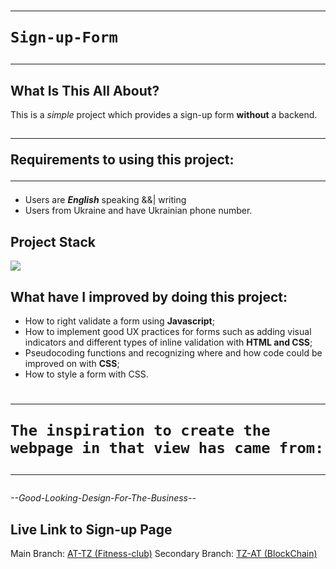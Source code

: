 # <hr>`Sign-up-Form`<hr>
## What Is This All About?
This is a <i>simple</i> project which provides a sign-up form <b>without</b> a backend.

## <hr>Requirements to using this project:<hr>
- Users are <b><i>English</i></b> speaking &&| writing
- Users from Ukraine and have Ukrainian phone number.

## Project Stack
<img src="https://www.1training.org/wp-content/uploads/2017/10/6.png" />


## What have I improved by doing this project:
- How to right validate a form using <b>Javascript</b>;
- How to implement good UX practices for forms such as adding visual indicators and
  different types of inline validation with <b>HTML and CSS</b>;
- Pseudocoding functions and recognizing where and how code could be improved on with <b>CSS</b>;
- How to style a form with CSS.

# <hr>`The inspiration to create the webpage in that view has came from:`<hr>
<i>--Good-Looking-Design-For-The-Business--</i>

## Live Link to Sign-up Page
Main Branch: <a href="https://tezv-attz-signup-form.netlify.app/" target="_blank">AT-TZ (Fitness-club)</a>
Secondary Branch: <a href="" target="_blank">TZ-AT (BlockChain)</a>
